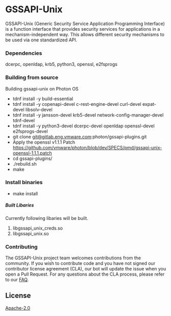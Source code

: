 # GSSAPI-Unix
GSSAPI-Unix (Generic Security Service Application Programming Interface) is a function interface that provides security services for applications in a mechanism-independent way. This allows different security mechanisms to be used via one standardized API.

### Dependencies
  dcerpc, openldap, krb5, python3, openssl, e2fsprogs

### Building from source
Building gssapi-unix on Photon OS
  - tdnf install -y build-essential
  - tdnf install -y copenapi-devel c-rest-engine-devel curl-devel expat-devel libsolv-devel 
  - tdnf install -y jansson-devel krb5-devel network-config-manager-devel tdnf-devel
  - tdnf install -y python3-devel dcerpc-devel openldap openssl-devel e2fsprogs-devel
  - git clone git@gitlab.eng.vmware.com:photon/gssapi-plugins.git
  - Apply the openssl v1.1.1 Patch https://github.com/vmware/photon/blob/dev/SPECS/pmd/gssapi-unix-openssl-1.1.1.patch
  - cd gssapi-plugins/
  - ./rebuild.sh
  - make

### Install binaries
  - make install

##### Built Libaries 
Currently following libaries will be built.
  1. libgssapi_unix_creds.so
  2. libgssapi_unix.so
 
### Contributing
The GSSAPI-Unix project team welcomes contributions from the community. If you wish to contribute code and you have not signed our contributor license agreement (CLA), our bot will update the issue when you open a Pull Request. For any questions about the CLA process, please refer to our [FAQ](https://cla.vmware.com/faq).

License
----
[Apache-2.0](https://spdx.org/licenses/Apache-2.0.html)

